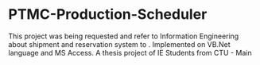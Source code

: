 # PTMC-Production-Scheduler
This project was being requested and refer to Information Engineering about shipment and reservation system to . Implemented on VB.Net language and MS Access. A thesis project of IE Students from CTU - Main 
